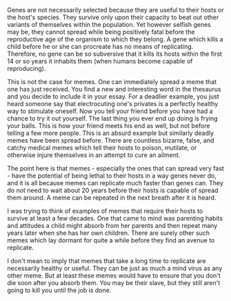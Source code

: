 Genes are not necessarily selected because they are useful to their hosts or the host's species. They survive only upon their capacity to beat out other variants of themselves within the population. Yet however selfish genes may be, they cannot spread while being positively fatal before the reproductive age of the organism to which they belong. A gene which kills a child before he or she can procreate has no means of replicating. Therefore, no gene can be so subversive that it kills its hosts within the first 14 or so years it inhabits them (when humans become capable of reproducing).

This is not the case for memes. One can immediately spread a meme that one has just received. You find a new and interesting word in the thesaurus and you decide to include it in your essay. For a deadlier example, you just heard someone say that electrocuting one's privates is a perfectly healthy way to stimulate oneself. Now you tell your friend before you have had a chance to try it out yourself. The last thing you ever end up doing is frying your balls. This is how your friend meets his end as well, but not before telling a few more people. This is an absurd example but similarly deadly memes have been spread before. There are countless bizarre, false, and catchy medical memes which tell their hosts to poison, mutilate, or otherwise injure themselves in an attempt to cure an ailment.

The point here is that memes - especially the ones that can spread very fast - have the potential of being lethal to their hosts in a way genes never do, and it is all because memes can replicate much faster than genes can. They do not need to wait about 20 years before their hosts is capable of spread them around. A meme can be repeated in the next breath after it is heard. 

I was trying to think of examples of memes that require their hosts to survive at least a few decades. One that came to mind was parenting habits and attitudes a child might absorb from her parents and then repeat many years later when she has her own children. There are surely other such memes which lay dormant for quite a while before they find an avenue to replicate. 

I don't mean to imply that memes that take a long time to replicate are necessarily healthy or useful. They can be just as much a mind virus as any other meme. But at least these memes would have to ensure that you don't die soon after you absorb them. You may be their slave, but they still aren't going to kill you until the job is done.

